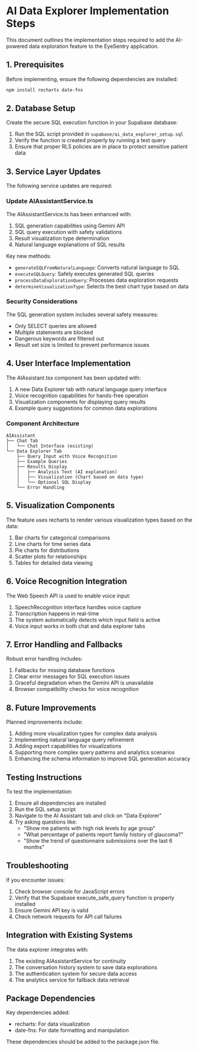# AI Data Explorer Implementation Steps

This document outlines the implementation steps required to add the AI-powered data exploration feature to the EyeSentry application.

## 1. Prerequisites

Before implementing, ensure the following dependencies are installed:

```bash
npm install recharts date-fns
```

## 2. Database Setup

Create the secure SQL execution function in your Supabase database:

1. Run the SQL script provided in `supabase/ai_data_explorer_setup.sql`
2. Verify the function is created properly by running a test query
3. Ensure that proper RLS policies are in place to protect sensitive patient data

## 3. Service Layer Updates

The following service updates are required:

### Update AIAssistantService.ts

The AIAssistantService.ts has been enhanced with:

1. SQL generation capabilities using Gemini API
2. SQL query execution with safety validations
3. Result visualization type determination
4. Natural language explanations of SQL results

Key new methods:
- `generateSQLFromNaturalLanguage`: Converts natural language to SQL
- `executeSQLQuery`: Safely executes generated SQL queries
- `processDataExplorationQuery`: Processes data exploration requests
- `determineVisualizationType`: Selects the best chart type based on data

### Security Considerations

The SQL generation system includes several safety measures:
- Only SELECT queries are allowed
- Multiple statements are blocked
- Dangerous keywords are filtered out
- Result set size is limited to prevent performance issues

## 4. User Interface Implementation

The AIAssistant.tsx component has been updated with:

1. A new Data Explorer tab with natural language query interface
2. Voice recognition capabilities for hands-free operation
3. Visualization components for displaying query results
4. Example query suggestions for common data explorations

### Component Architecture

```
AIAssistant
├── Chat Tab
│   └── Chat Interface (existing)
└── Data Explorer Tab
    ├── Query Input with Voice Recognition
    ├── Example Queries
    ├── Results Display
    │   ├── Analysis Text (AI explanation)
    │   ├── Visualization (Chart based on data type)
    │   └── Optional SQL Display
    └── Error Handling
```

## 5. Visualization Components

The feature uses recharts to render various visualization types based on the data:

1. Bar charts for categorical comparisons
2. Line charts for time series data
3. Pie charts for distributions
4. Scatter plots for relationships
5. Tables for detailed data viewing

## 6. Voice Recognition Integration

The Web Speech API is used to enable voice input:

1. SpeechRecognition interface handles voice capture
2. Transcription happens in real-time
3. The system automatically detects which input field is active
4. Voice input works in both chat and data explorer tabs

## 7. Error Handling and Fallbacks

Robust error handling includes:

1. Fallbacks for missing database functions
2. Clear error messages for SQL execution issues
3. Graceful degradation when the Gemini API is unavailable
4. Browser compatibility checks for voice recognition

## 8. Future Improvements

Planned improvements include:

1. Adding more visualization types for complex data analysis
2. Implementing natural language query refinement
3. Adding export capabilities for visualizations
4. Supporting more complex query patterns and analytics scenarios
5. Enhancing the schema information to improve SQL generation accuracy

## Testing Instructions

To test the implementation:

1. Ensure all dependencies are installed
2. Run the SQL setup script
3. Navigate to the AI Assistant tab and click on "Data Explorer"
4. Try asking questions like:
   - "Show me patients with high risk levels by age group"
   - "What percentage of patients report family history of glaucoma?"
   - "Show the trend of questionnaire submissions over the last 6 months"

## Troubleshooting

If you encounter issues:

1. Check browser console for JavaScript errors
2. Verify that the Supabase execute_safe_query function is properly installed
3. Ensure Gemini API key is valid
4. Check network requests for API call failures

## Integration with Existing Systems

The data explorer integrates with:

1. The existing AIAssistantService for continuity
2. The conversation history system to save data explorations
3. The authentication system for secure data access
4. The analytics service for fallback data retrieval

## Package Dependencies

Key dependencies added:

- recharts: For data visualization
- date-fns: For date formatting and manipulation

These dependencies should be added to the package.json file.
